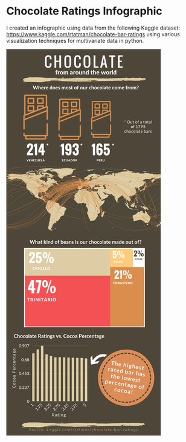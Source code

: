 # Chocolate Ratings Infographic
I created an infographic using data from the following Kaggle dataset: https://www.kaggle.com/rtatman/chocolate-bar-ratings using various visualization techniques for multivariate data in python.

![](https://raw.githubusercontent.com/lauramann/chocolate/master/Chocolate%20Infographic.png)
